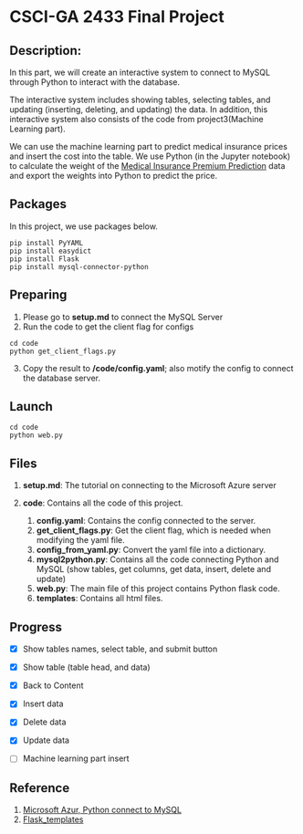 # CSCI-GA 2433 Final Project

## Description:
In this part, we will create an interactive system to connect to MySQL through Python to interact with the database.

The interactive system includes showing tables, selecting tables, and updating (inserting, deleting, and updating) the data. In addition, this interactive system also consists of the code from project3(Machine Learning part).

We can use the machine learning part to predict medical insurance prices and insert the cost into the table. We use Python (in the Jupyter notebook) to calculate the weight of the [Medical Insurance Premium Prediction](https://www.kaggle.com/datasets/tejashvi14/medical-insurance-premium-prediction) data and export the weights into Python to predict the price.

## Packages
In this project, we use packages below.
```
pip install PyYAML
pip install easydict
pip install Flask
pip install mysql-connector-python
```

## Preparing
1. Please go to **setup.md** to connect the MySQL Server
2. Run the code to get the client flag for configs
```
cd code
python get_client_flags.py
```
3. Copy the result to **/code/config.yaml**; also motify the config to connect the database server.

## Launch
```
cd code
python web.py
```

## Files
1. **setup.md**: The tutorial on connecting to the Microsoft Azure server
2. **code**: Contains all the code of this project.
    
    1) **config.yaml**: Contains the config connected to the server.
    2) **get_client_flags.py**: Get the client flag, which is needed when modifying the yaml file.
    3) **config_from_yaml.py**: Convert the yaml file into a dictionary.
    4) **mysql2python.py**: Contains all the code connecting Python and MySQL (show tables, get columns, get data, insert, delete and update)
    5) **web.py**: The main file of this project contains Python flask code.
    6) **templates**: Contains all html files.


## Progress
- [x] Show tables names, select table, and submit button

- [x] Show table (table head, and data)

- [x] Back to Content

- [x] Insert data

- [x] Delete data

- [x] Update data

- [ ] Machine learning part insert

## Reference
1. [Microsoft Azur, Python connect to MySQL](https://learn.microsoft.com/en-us/azure/mysql/single-server/connect-python)
2. [Flask_templates](https://www.tutorialspoint.com/flask/flask_templates.htm)
